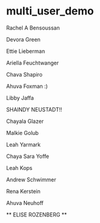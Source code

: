 # multi_user_demo

Rachel A Bensoussan

Devora Green

Ettie Lieberman

Ariella Feuchtwanger

Chava Shapiro

Ahuva Foxman :)

Libby Jaffa

SHAINDY NEUSTADT!!

Chayala Glazer

Malkie Golub

Leah Yarmark

Chaya Sara Yoffe

Leah Kops



Andrew Schwimmer

Rena Kerstein

Ahuva Neuhoff

** ELISE ROZENBERG **
